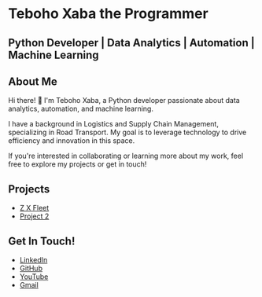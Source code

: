 # Teboho Xaba the Programmer

## Python Developer | Data Analytics | Automation | Machine Learning

## About Me

Hi there! 👋
I'm Teboho Xaba, a Python developer passionate about data analytics, automation, and machine learning.

I have a background in Logistics and Supply Chain Management, specializing in Road Transport. My goal is to leverage technology to drive efficiency and innovation in this space.

If you're interested in collaborating or learning more about my work, feel free to explore my projects or get in touch!

## Projects
- [Z X Fleet](https://zxfleet.co.za)
- [Project 2](https://github.com/yourusername/project2)

## Get In Touch!
- [LinkedIn](https://www.linkedin.com/in/teboho-xaba-a142b617b/)
- [GitHub](https://github.com/TebohoXaba)
- [YouTube](https://www.youtube.com/@Real_Nonkosi)
- [Gmail](mailto:your.email@example.com)
